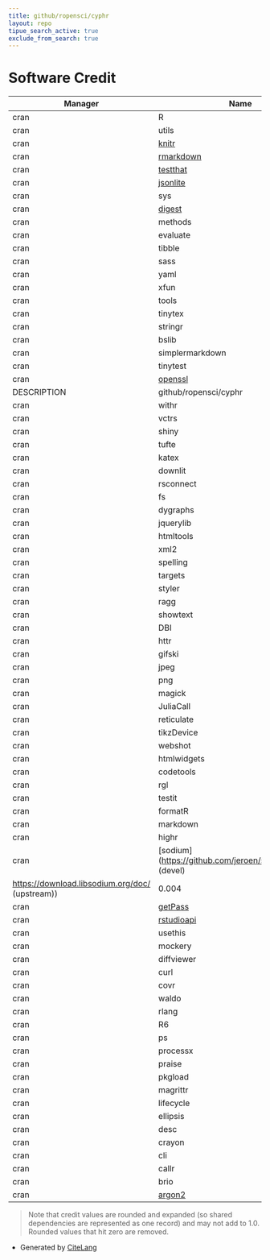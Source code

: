 ```yaml
---
title: github/ropensci/cyphr
layout: repo
tipue_search_active: true
exclude_from_search: true
---
```

# Software Credit

|Manager|Name|Credit|
|-------|----|------|
|cran|R|0.187|
|cran|utils|0.1|
|cran|[knitr](https://yihui.org/knitr/)|0.065|
|cran|[rmarkdown](https://github.com/rstudio/rmarkdown)|0.063|
|cran|[testthat](https://testthat.r-lib.org)|0.062|
|cran|[jsonlite](https://arxiv.org/abs/1403.2805 (paper))|0.056|
|cran|sys|0.02|
|cran|[digest](https://github.com/eddelbuettel/digest)|0.015|
|cran|methods|0.014|
|cran|evaluate|0.014|
|cran|tibble|0.013|
|cran|sass|0.013|
|cran|yaml|0.013|
|cran|xfun|0.013|
|cran|tools|0.013|
|cran|tinytex|0.013|
|cran|stringr|0.013|
|cran|bslib|0.013|
|cran|simplermarkdown|0.01|
|cran|tinytest|0.01|
|cran|[openssl](https://github.com/jeroen/openssl)|0.01|
|DESCRIPTION|github/ropensci/cyphr|0.01|
|cran|withr|0.009|
|cran|vctrs|0.009|
|cran|shiny|0.009|
|cran|tufte|0.007|
|cran|katex|0.007|
|cran|downlit|0.007|
|cran|rsconnect|0.007|
|cran|fs|0.007|
|cran|dygraphs|0.007|
|cran|jquerylib|0.007|
|cran|htmltools|0.007|
|cran|xml2|0.007|
|cran|spelling|0.007|
|cran|targets|0.006|
|cran|styler|0.006|
|cran|ragg|0.006|
|cran|showtext|0.006|
|cran|DBI|0.006|
|cran|httr|0.006|
|cran|gifski|0.006|
|cran|jpeg|0.006|
|cran|png|0.006|
|cran|magick|0.006|
|cran|JuliaCall|0.006|
|cran|reticulate|0.006|
|cran|tikzDevice|0.006|
|cran|webshot|0.006|
|cran|htmlwidgets|0.006|
|cran|codetools|0.006|
|cran|rgl|0.006|
|cran|testit|0.006|
|cran|formatR|0.006|
|cran|markdown|0.006|
|cran|highr|0.006|
|cran|[sodium](https://github.com/jeroen/sodium#readme (devel)
https://download.libsodium.org/doc/ (upstream))|0.004|
|cran|[getPass](https://github.com/wrathematics/getPass)|0.003|
|cran|[rstudioapi](https://github.com/rstudio/rstudioapi)|0.002|
|cran|usethis|0.001|
|cran|mockery|0.001|
|cran|diffviewer|0.001|
|cran|curl|0.001|
|cran|covr|0.001|
|cran|waldo|0.001|
|cran|rlang|0.001|
|cran|R6|0.001|
|cran|ps|0.001|
|cran|processx|0.001|
|cran|praise|0.001|
|cran|pkgload|0.001|
|cran|magrittr|0.001|
|cran|lifecycle|0.001|
|cran|ellipsis|0.001|
|cran|desc|0.001|
|cran|crayon|0.001|
|cran|cli|0.001|
|cran|callr|0.001|
|cran|brio|0.001|
|cran|[argon2](https://github.com/wrathematics/argon2)|0.001|


> Note that credit values are rounded and expanded (so shared dependencies are represented as one record) and may not add to 1.0. Rounded values that hit zero are removed.


- Generated by [CiteLang](https://github.com/vsoch/citelang)
